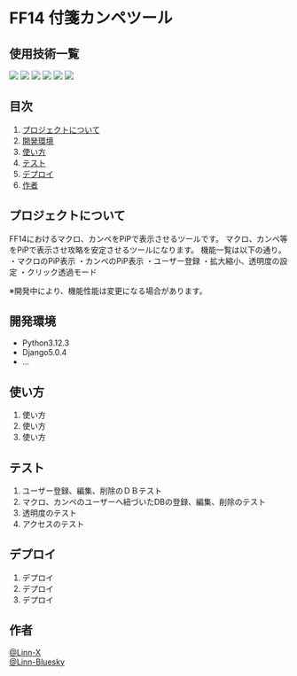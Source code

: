 # FF14 付箋カンペツール


## 使用技術一覧

<!-- シールド一覧 -->
<!-- 該当するプロジェクトの中から任意のものを選ぶ-->
<p style="display: inline">
  <!-- フロントエンドのフレームワーク一覧 -->
  <!-- フロントエンドの言語一覧 -->
  <img src="https://img.shields.io/badge/-JavaScript-000000.svg?style=for-the-badge&logo=JavaScript&logoColor=F7DF1E">
  <!-- バックエンドのフレームワーク一覧 -->
  <img src="https://img.shields.io/badge/-Django-092E20.svg?logo=django&style=for-the-badge">
  <!-- バックエンドの言語一覧 -->
  <img src="https://img.shields.io/badge/-Python-F2C63C.svg?logo=python&style=for-the-badge">
  <!-- ミドルウェア一覧 -->
  <img src="https://img.shields.io/badge/-MySQL-4479A1.svg?logo=mysql&style=for-the-badge&logoColor=white">
  <!-- インフラ一覧 -->
  <img src="https://img.shields.io/badge/-Docker-1488C6.svg?logo=docker&style=for-the-badge">
  <img src="https://img.shields.io/badge/-githubactions-FFFFFF.svg?logo=github-actions&style=for-the-badge">
  
</p>
 
## 目次

1. [プロジェクトについて](#プロジェクトについて)
2. [開発環境](#開発環境)
3. [使い方](#使い方)
4. [テスト](#テスト) 
5. [デプロイ](#デプロイ)
6. [作者](#作者)


## プロジェクトについて
 
FF14におけるマクロ、カンペをPiPで表示させるツールです。
マクロ、カンペ等をPiPで表示させ攻略を安定させるツールになります。
機能一覧は以下の通り。
・マクロのPiP表示
・カンペのPiP表示
・ユーザー登録
・拡大縮小、透明度の設定
・クリック透過モード

※開発中により、機能性能は変更になる場合があります。
 
## 開発環境
 
- Python3.12.3
- Django5.0.4 
- ...
 
## 使い方
 
1. 使い方
2. 使い方
3. 使い方
 
 
## テスト
 
1. ユーザー登録、編集、削除のＤＢテスト
2. マクロ、カンペのユーザーへ紐づいたDBの登録、編集、削除のテスト
3. 透明度のテスト
4. アクセスのテスト
 
## デプロイ
 
1. デプロイ
2. デプロイ
3. デプロイ
 
## 作者
 
 [@Linn-X](https://twitter.com/linn_ff14)</br>
 [@Linn-Bluesky](https://bsky.app/profile/linn14.bsky.social)